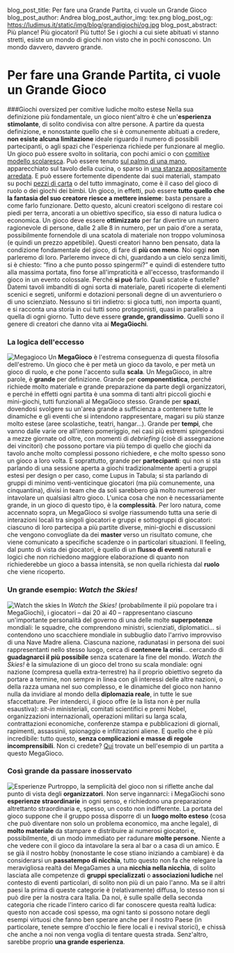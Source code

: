 blog_post_title: Per fare una Grande Partita, ci vuole un Grande Gioco
blog_post_author: Andrea
blog_post_author_img: tex.png
blog_post_og: https://ludimus.it/static/img/blog/grandigiochi/og.jpg
blog_post_abstract: Più plance! Più giocatori! Più tutto! Se i giochi a cui siete abituati vi stanno stretti, esiste un mondo di giochi non visto che in pochi conoscono. Un mondo davvero, davvero grande.

# Per fare una Grande Partita, ci vuole un Grande Gioco
###Giochi oversized per comitive ludiche molto estese
Nella sua definizione più fondamentale, un gioco nient'altro è che un'**esperienza stimolante**, di solito condivisa con altre persone. A partire da questa definizione, e nonostante quello che si è comunemente abituati a credere, **non esiste alcuna limitazione** ideale riguardo il numero di possibili partecipanti, o agli spazi che l'esperienza richiede per funzionare al meglio.
Un gioco può essere svolto in solitaria, con pochi amici o con [comitive modello scolaresca](https://ludimus.it/blog/2019-02-15-passatempi-notturni-e-altre-cose-sfiziose.html). Può essere tenuto [sul palmo di una mano](https://ludimus.it/blog/2019-05-23-microgames.html ), apparecchiato sul tavolo della cucina, o sparso in [una stanza appositamente arredata](https://ludimus.it/blog/2019-05-11-fuori-in-60-minuti.html ). E può essere fortemente dipendente dai suoi materiali, stampato su pochi [pezzi di carta](https://ludimus.it/blog/2018-12-15-un-mazzo-di-carte.html) o del tutto immaginato, come è il caso del gioco di ruolo o dei giochi dei bimbi.
Un gioco, in effetti, può essere **tutto quello che la fantasia del suo creatore riesce a mettere insieme**: basta pensare a come farlo funzionare.
Detto questo, alcuni creatori scelgono di restare coi piedi per terra, ancorati a un obiettivo specifico, sia esso di natura ludica o economica. Un gioco deve essere **ottimizzato** per far divertire un numero ragionevole di persone, dalle 2 alle 8 in numero, per un paio d'ore a serata, possibilmente fornendole di una scatola di materiale non troppo voluminosa (e quindi un prezzo appetibile).
Questi creatori hanno ben pensato, data la condizione fondamentale del gioco, di fare di **più con meno**.
Noi oggi **non** parleremo di loro.
Parleremo invece di chi, guardando a un cielo senza limiti, si è chiesto: “fino a che punto posso spingermi?” e quindi di estendere tutto alla massima portata, fino forse all'impraticità e all'eccesso, trasformando il gioco in un evento colossale. Perché **si può** farlo.
Quali scatole e fustelle? Datemi tavoli imbanditi di ogni sorta di materiale, pareti ricoperte di elementi scenici e segreti, uniformi e dotazioni personali degne di un avventuriero o di uno scienziato. Nessuno si tiri indietro: si gioca tutti, non importa quanti, e si racconta una storia in cui tutti sono protagonisti, quasi in parallelo a quella di ogni giorno. Tutto deve essere **grande, grandissimo**.
Quelli sono il genere di creatori che danno vita ai **MegaGiochi**.


### La logica dell'eccesso
![Megagioco](../static/img/blog/grandigiochi/megagioco.jpg?t=1 "Megagioco")
Un **MegaGioco** è l'estrema conseguenza di questa filosofia dell'estremo. Un gioco che è per metà un gioco da tavolo, e per metà un gioco di ruolo, e che pone l'accento sulla **scala**. Un MegaGioco, in altre parole, è **grande** per definizione.
Grande per **componentistica**, perché richiede molto materiale e grande preparazione da parte degli organizzatori, e perché in effetti ogni partita è una somma di tanti altri piccoli giochi e mini-giochi, tutti funzionali al MegaGioco stesso.
Grande per **spazi**, dovendosi svolgere su un'area grande a sufficienza a contenere tutte le dinamiche e gli eventi che si intendono rappresentare, magari su più stanze molto estese (aree scolastiche, teatri, hangar...).
Grande per **tempi**, che vanno dalle varie ore all'intero pomeriggio, nei casi più estremi spingendosi a mezze giornate od oltre, con momenti di _debriefing_ (cioè di assegnazione dei vincitori) che possono portare via più tempo di quello che giochi da tavolo anche molto complessi possono richiedere, e che molto spesso sono un gioco a loro volta.
E soprattutto, grande per **partecipanti**: qui non si sta parlando di una sessione aperta a giochi tradizionalmente aperti a gruppi estesi per design o per caso, come Lupus in Tabula; si sta parlando di gruppi di minimo venti-venticinque giocatori (ma più comunemente, una cinquantina), divisi in team che da soli sarebbero già molto numerosi per intavolare un qualsiasi altro gioco.
L'unica cosa che non è necessariamente grande, in un gioco di questo tipo, è la **complessità**. Per loro natura, come accennato sopra, un MegaGioco si svolge riassumendo tutta una serie di interazioni locali tra singoli giocatori e gruppi e sottogruppi di giocatori: ciascuno di loro partecipa a più partite diverse, mini-giochi e discussioni che vengono convogliate da dei **master** verso un risultato comune, che viene comunicato a specifiche scadenze o in particolari situazioni. Il feeling, dal punto di vista dei giocatori, è quello di un **flusso di eventi** naturali e logici che non richiedono maggiore elaborazione di quanto non richiederebbe un gioco a bassa intensità, se non quella richiesta dal **ruolo** che viene ricoperto.

### Un grande esempio: _Watch the Skies!_
![Watch the skies](../static/img/blog/grandigiochi/watchtheskies.jpg?t=1 "Watch the skies")
In _Watch the Skies!_ (probabilmente il più popolare tra i MegaGiochi), i giocatori – dai 20 ai 40 – rappresentano ciascuno un'importante personalità del governo di una delle molte **superpotenze** mondiali: le squadre, che comprendono ministri, scienziati, diplomatici... si contendono uno scacchiere mondiale in subbuglio dato l'arrivo improvviso di una Nave Madre aliena. Ciascuna nazione, radunatasi in persona dei suoi rappresentanti nello stesso luogo, cerca di **contenere la crisi**... cercando di **guadagnarci il più possibile** senza scatenare la fine del mondo.
_Watch the Skies!_ è la simulazione di un gioco del trono su scala mondiale: ogni nazione (compresa quella extra-terrestre) ha il proprio obiettivo segreto da portare a termine, non sempre in linea con gli interessi delle altre nazioni, o della razza umana nel suo complesso, e le dinamiche del gioco non hanno nulla da invidiare al mondo della **diplomazia reale**, in tutte le sue sfaccettature.
Per intenderci, il gioco offre (e la lista non è per nulla esaustiva): _sit-in_ ministeriali, comitati scientifici e premi Nobel, organizzazioni internazionali, operazioni militari su larga scala, contrattazioni economiche, conferenze stampa e pubblicazioni di giornali, rapimenti, assassinii, spionaggio e infiltrazioni aliene. E quello che è più incredibile: tutto questo, **senza complicazioni e masse di regole incomprensibili**.
Non ci credete? [Qui](https://www.youtube.com/watch?v=hN71v9H_gg8) trovate un bell'esempio di un partita a questo MegaGioco.


### Così grande da passare inosservato
![Esperienze](../static/img/blog/grandigiochi/esperienze.jpg?t=1 "Esperienze")
Purtroppo, la semplicità del gioco non si riflette anche dal punto di vista degli **organizzatori**. Non serve ingannarci: i MegaGiochi sono **esperienze straordinarie** in ogni senso, e richiedono una preparazione altrettanto straordinaria e, spesso, un costo non indifferente.
La portata del gioco suppone che il gruppo possa disporre di un **luogo molto esteso** (cosa che può diventare non solo un problema economico, ma anche legale), di **molto materiale** da stampare e distribuire ai numerosi giocatori e, possibilmente, di un modo immediato per radunare **molte persone**.
Niente a che vedere con il gioco da intavolare la sera al bar o a casa di un amico. E se già il nostro hobby (nonostante le cose stiano iniziando a cambiare) è da considerarsi un **passatempo di nicchia**, tutto questo non fa che relegare la meravigliosa realtà dei MegaGames a una **nicchia nella nicchia**, di solito lasciata alle competenze di **gruppi specializzati** o **associazioni ludiche** nel contesto di eventi particolari, di solito non più di un paio l'anno.
Ma se il altri paesi la prima di queste categorie è (relativamente) diffusa, lo stesso non si può dire per la nostra cara Italia. Da noi, è sulle spalle della seconda categoria che ricade l'intero carico di far conoscere questa realtà ludica: questo non accade così spesso, ma ogni tanto si possono notare degli esempi virtuosi che fanno ben sperare anche per il nostro Paese (in particolare, tenete sempre d'occhio le fiere locali e i revival storici), e chissà che anche a noi non venga voglia di tentare questa strada.
Senz'altro, sarebbe proprio **una grande esperienza**.

